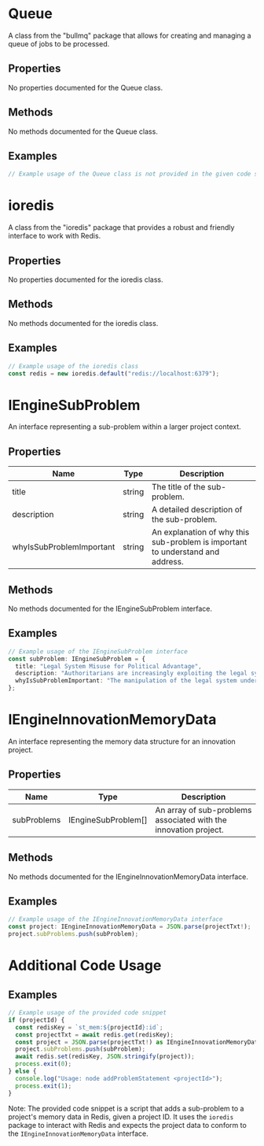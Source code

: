 # Queue

A class from the "bullmq" package that allows for creating and managing a queue of jobs to be processed.

## Properties

No properties documented for the Queue class.

## Methods

No methods documented for the Queue class.

## Examples

```typescript
// Example usage of the Queue class is not provided in the given code snippet.
```

# ioredis

A class from the "ioredis" package that provides a robust and friendly interface to work with Redis.

## Properties

No properties documented for the ioredis class.

## Methods

No methods documented for the ioredis class.

## Examples

```typescript
// Example usage of the ioredis class
const redis = new ioredis.default("redis://localhost:6379");
```

# IEngineSubProblem

An interface representing a sub-problem within a larger project context.

## Properties

| Name                     | Type   | Description                                                                                   |
|--------------------------|--------|-----------------------------------------------------------------------------------------------|
| title                    | string | The title of the sub-problem.                                                                 |
| description              | string | A detailed description of the sub-problem.                                                    |
| whyIsSubProblemImportant | string | An explanation of why this sub-problem is important to understand and address.                |

## Methods

No methods documented for the IEngineSubProblem interface.

## Examples

```typescript
// Example usage of the IEngineSubProblem interface
const subProblem: IEngineSubProblem = {
  title: "Legal System Misuse for Political Advantage",
  description: "Authoritarians are increasingly exploiting the legal system to suppress opposition and manipulate election outcomes. This involves a range of tactics, from altering election administration and policies to weaponizing the judiciary against dissent.",
  whyIsSubProblemImportant: "The manipulation of the legal system undermines the principles of democracy, specifically the rule of law and fair elections. Understanding and addressing this misuse is crucial to preserve democratic processes, re-establish faith in the legal system, and ensure the proper administration of justice."
};
```

# IEngineInnovationMemoryData

An interface representing the memory data structure for an innovation project.

## Properties

| Name          | Type                        | Description                                                                 |
|---------------|-----------------------------|-----------------------------------------------------------------------------|
| subProblems   | IEngineSubProblem[]         | An array of sub-problems associated with the innovation project.            |

## Methods

No methods documented for the IEngineInnovationMemoryData interface.

## Examples

```typescript
// Example usage of the IEngineInnovationMemoryData interface
const project: IEngineInnovationMemoryData = JSON.parse(projectTxt!);
project.subProblems.push(subProblem);
```

# Additional Code Usage

## Examples

```typescript
// Example usage of the provided code snippet
if (projectId) {
  const redisKey = `st_mem:${projectId}:id`;
  const projectTxt = await redis.get(redisKey);
  const project = JSON.parse(projectTxt!) as IEngineInnovationMemoryData;
  project.subProblems.push(subProblem);
  await redis.set(redisKey, JSON.stringify(project));
  process.exit(0);
} else {
  console.log("Usage: node addProblemStatement <projectId>");
  process.exit(1);
}
```

Note: The provided code snippet is a script that adds a sub-problem to a project's memory data in Redis, given a project ID. It uses the `ioredis` package to interact with Redis and expects the project data to conform to the `IEngineInnovationMemoryData` interface.